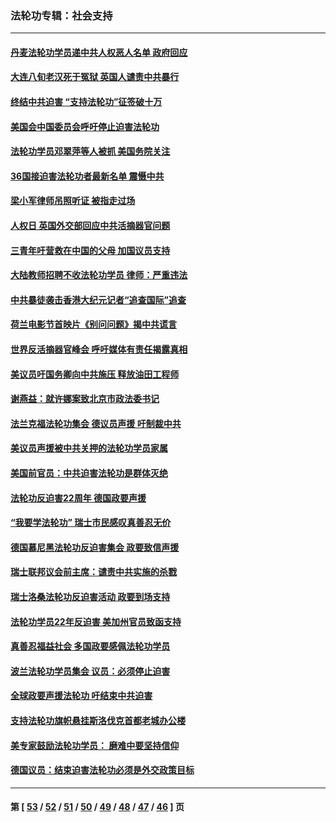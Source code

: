 ### 法轮功专辑：社会支持
---
#### [丹麦法轮功学员递中共人权恶人名单 政府回应](../../pages/nf4386/n13497482.md?01170430) 
#### [大连八旬老汉死于冤狱 英国人谴责中共暴行](../../pages/nf4386/n13480118.md?01170430) 
#### [终结中共迫害 “支持法轮功”征签破十万](../../pages/nf4386/n13471084.md?01170430) 
#### [美国会中国委员会呼吁停止迫害法轮功](../../pages/nf4386/n13465411.md?01170430) 
#### [法轮功学员邓翠萍等人被抓 美国务院关注](../../pages/nf4386/n13451524.md?01170430) 
#### [36国接迫害法轮功者最新名单 震慑中共](../../pages/nf4386/n13445909.md?01170430) 
#### [梁小军律师吊照听证 被指走过场](../../pages/nf4386/n13437662.md?01170430) 
#### [人权日 英国外交部回应中共活摘器官问题](../../pages/nf4386/n13430243.md?01170430) 
#### [三青年吁营救在中国的父母 加国议员支持](../../pages/nf4386/n13429744.md?01170430) 
#### [大陆教师招聘不收法轮功学员 律师：严重违法](../../pages/nf4386/n13365839.md?01170430) 
#### [中共暴徒袭击香港大纪元记者“追查国际”追查](../../pages/nf4386/n13343404.md?01170430) 
#### [荷兰电影节首映片《别问问题》揭中共谎言](../../pages/nf4386/n13321179.md?01170430) 
#### [世界反活摘器官峰会 呼吁媒体有责任揭露真相](../../pages/nf4386/n13264475.md?01170430) 
#### [美议员吁国务卿向中共施压 释放油田工程师](../../pages/nf4386/n13233845.md?01170430) 
#### [谢燕益：就许娜案致北京市政法委书记](../../pages/nf4386/n13182701.md?01170430) 
#### [法兰克福法轮功集会 德议员声援 吁制裁中共](../../pages/nf4386/n13175975.md?01170430) 
#### [美议员声援被中共关押的法轮功学员家属](../../pages/nf4386/n13158310.md?01170430) 
#### [美国前官员：中共迫害法轮功是群体灭绝](../../pages/nf4386/n13157750.md?01170430) 
#### [法轮功反迫害22周年 德国政要声援](../../pages/nf4386/n13143632.md?01170430) 
#### [“我要学法轮功” 瑞士市民感叹真善忍无价](../../pages/nf4386/n13129633.md?01170430) 
#### [德国慕尼黑法轮功反迫害集会 政要致信声援](../../pages/nf4386/n13129148.md?01170430) 
#### [瑞士联邦议会前主席：谴责中共实施的杀戮](../../pages/nf4386/n13127336.md?01170430) 
#### [瑞士洛桑法轮功反迫害活动 政要到场支持](../../pages/nf4386/n13119398.md?01170430) 
#### [法轮功学员22年反迫害 美加州官员致函支持](../../pages/nf4386/n13118879.md?01170430) 
#### [真善忍福益社会 多国政要感佩法轮功学员](../../pages/nf4386/n13116951.md?01170430) 
#### [波兰法轮功学员集会 议员：必须停止迫害](../../pages/nf4386/n13116685.md?01170430) 
#### [全球政要声援法轮功 吁结束中共迫害](../../pages/nf4386/n13114441.md?01170430) 
#### [支持法轮功旗帜悬挂斯洛伐克首都老城办公楼](../../pages/nf4386/n13112261.md?01170430) 
#### [美专家鼓励法轮功学员： 磨难中要坚持信仰](../../pages/nf4386/n13108359.md?01170430) 
#### [德国议员：结束迫害法轮功必须是外交政策目标](../../pages/nf4386/n13109600.md?01170430) 

---
#### 第 [ [53](./53.md?01170430) / [52](./52.md?01170430) / [51](./51.md?01170430) / [50](./50.md?01170430) / [49](./49.md?01170430) / [48](./48.md?01170430) / [47](./47.md?01170430) / [46](./46.md?01170430) ] 页
